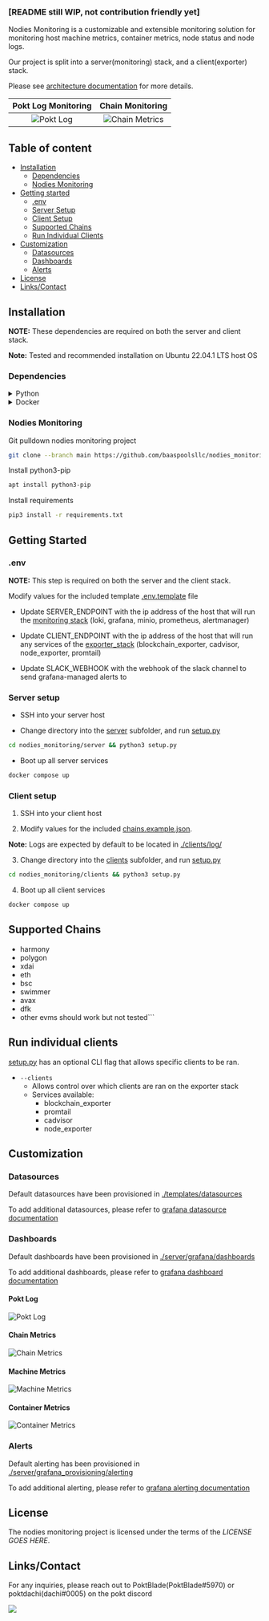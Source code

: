 ### [README still WIP, not contribution friendly yet]

Nodies Monitoring is a customizable and extensible monitoring solution for monitoring host machine metrics, container metrics, node status and node logs. 

Our project is split into a server(monitoring) stack, and a client(exporter) stack.

Please see [architecture documentation](./architecture.md) for more details.

Pokt Log Monitoring            |  Chain Monitoring
:-------------------------:|:-------------------------:
![Pokt Log](documentation/dashboards/pokt_log.png)  |  ![Chain Metrics](documentation/dashboards/chain_metrics.png)



## Table of content

- [Installation](#installation)
    - [Dependencies](#dependencies)
    - [Nodies Monitoring](#nodies-monitoring)
- [Getting started](#getting-started)
    - [.env](#env)
    - [Server Setup](#server-setup)
    - [Client Setup](#client-setup)
    - [Supported Chains](#supported-chains)
    - [Run Individual Clients](#run-individual-clients)
- [Customization](#customization)
    - [Datasources](#datasources)
    - [Dashboards](#dashboards)
    - [Alerts](#alerts)
- [License](#license)
- [Links/Contact](#linkscontact)

## Installation

**NOTE:** These dependencies are required on both the server and client stack.

**Note:** Tested and recommended installation on Ubuntu 22.04.1 LTS host OS

### Dependencies

<details>
<summary>Python</summary>

<a href="https://www.python.org/downloads/release/python-3106/">Python 3.10.6</a>

</details>

<details>
<summary>Docker</summary>

Uninstall existing docker
```bash
sudo apt-get remove docker docker-engine docker.io containerd runc
```

Install required packages
```bash
sudo apt-get update
sudo apt-get install \
    ca-certificates \
    curl \
    gnupg \
    lsb-release
```

Add docker official GPG key
```bash
sudo mkdir -p /etc/apt/keyrings
curl -fsSL https://download.docker.com/linux/ubuntu/gpg | sudo gpg --dearmor -o /etc/apt/keyrings/docker.gpg
```

Setup docker repo
```bash
echo \
  "deb [arch=$(dpkg --print-architecture) signed-by=/etc/apt/keyrings/docker.gpg] https://download.docker.com/linux/ubuntu \
  $(lsb_release -cs) stable" | sudo tee /etc/apt/sources.list.d/docker.list > /dev/null
```

Update apt package index
```bash
sudo apt-get update
```

Install latest docker
```bash
sudo apt-get install docker-ce docker-ce-cli containerd.io docker-compose-plugin
```
</details>

### Nodies Monitoring

Git pulldown nodies monitoring project
```bash
git clone --branch main https://github.com/baaspoolsllc/nodies_monitoring.git
```

Install python3-pip
```bash
apt install python3-pip
```

Install requirements
```bash
pip3 install -r requirements.txt
```

## Getting Started

### .env

**NOTE:** This step is required on both the server and the client stack.

Modify values for the included template [.env.template](./templates/.env.template) file

- Update SERVER_ENDPOINT with the ip address of the host that will run the [monitoring stack](./server) (loki, grafana, minio, prometheus, alertmanager)

- Update CLIENT_ENDPOINT with the ip address of the host that will run any services of the [exporter_stack](./clients) (blockchain_exporter, cadvisor, node_exporter, promtail)

- Update SLACK_WEBHOOK with the webhook of the slack channel to send grafana-managed alerts to



### Server setup 

- SSH into your server host

- Change directory into the [server](./server) subfolder, and run [setup.py](./server/setup.py)
```bash
cd nodies_monitoring/server && python3 setup.py
```

- Boot up all server services
```bash
docker compose up
```

### Client setup

1. SSH into your client host

2.  Modify values for the included [chains.example.json](./templates/chains.example.json). 


**Note:** Logs are expected by default to be located in [./clients/log/](./clients/log)

3. Change directory into the [clients](./clients) subfolder, and run [setup.py](./clients/setup.py)

```bash
cd nodies_monitoring/clients && python3 setup.py
```


4. Boot up all client services
```bash
docker compose up
```
</details>

## Supported Chains
- harmony
- polygon
- xdai
- eth
- bsc
- swimmer
- avax
- dfk
- other evms should work but not tested```

## Run individual clients
 [setup.py](./clients/setup.py) has an optional CLI flag that allows specific clients to be ran.

- `--clients`
  - Allows control over which clients are ran on the exporter stack
  - Services available:
    - blockchain_exporter
    - promtail
    - cadvisor
    - node_exporter

## Customization

### Datasources

Default datasources have been provisioned in [./templates/datasources](./templates/datasources)

To add additional datasources, please refer to [grafana datasource documentation](https://grafana.com/docs/grafana/latest/administration/provisioning/#data-sources)

### Dashboards

Default dashboards have been provisioned in [./server/grafana/dashboards](./server/grafana/dashboards)

To add additional dashboards, please refer to [grafana dashboard documentation](https://grafana.com/docs/grafana/latest/administration/provisioning/#dashboards)

#### Pokt Log

![Pokt Log](documentation/dashboards/pokt_log.png)


#### Chain Metrics

![Chain Metrics](documentation/dashboards/chain_metrics.png)


#### Machine Metrics

![Machine Metrics](documentation/dashboards/machine_metrics.png)

#### Container Metrics

![Container Metrics](documentation/dashboards/container_metrics.png)

### Alerts

Default alerting has been provisioned in [./server/grafana_provisioning/alerting](./server/grafana_provisioning/alerting)

To add additional alerting, please refer to [grafana alerting documentation](https://grafana.com/docs/grafana/latest/administration/provisioning/#alerting)

## License

The nodies monitoring project is licensed under the terms of the *LICENSE GOES HERE*.

## Links/Contact

For any inquiries, please reach out to PoktBlade(PoktBlade#5970) or poktdachi(dachi#0005) on the pokt discord

[![](https://dcbadge.vercel.app/api/server/pokt)](https://discord.gg/pokt)